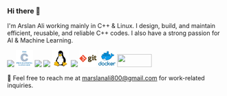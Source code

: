### Hi there 👋

I'm Arslan Ali working mainly in C++ & Linux. I design, build, and maintain efficient, reusable, and reliable C++ codes. I also have a strong passion for AI & Machine Learning. 


<code><img height="40" src="https://github.com/Marslanali/marslanali/blob/master/img/cplusplus.png"></code>
<code><img height="40" src="https://raw.githubusercontent.com/github/explore/80688e429a7d4ef2fca1e82350fe8e3517d3494d/topics/c/c.png"></code>
<code><img height="40" src="https://github.com/Marslanali/marslanali/blob/master/img/python.png"></code>
<code><img height="40" src="https://github.com/Marslanali/marslanali/blob/master/img/csharp.png"></code>
<code><img height="40" src="https://raw.githubusercontent.com/github/explore/80688e429a7d4ef2fca1e82350fe8e3517d3494d/topics/linux/linux.png"></code>
<code><img height="40" src="https://github.com/Marslanali/marslanali/blob/master/img/clion.png"></code>
<code><img height="40" src="https://raw.githubusercontent.com/github/explore/80688e429a7d4ef2fca1e82350fe8e3517d3494d/topics/git/git.png"></code>
<code><img height="40" src="https://raw.githubusercontent.com/github/explore/80688e429a7d4ef2fca1e82350fe8e3517d3494d/topics/docker/docker.png"></code>
<code><img height="30" width ="80" src="https://github.com/Marslanali/marslanali/blob/master/img/jira.png"></code>


💬 Feel free to reach me at marslanali800@gmail.com for work-related inquiries.

<!--
<img src="https://media.giphy.com/media/WUlplcMpOCEmTGBtBW/giphy.gif" width="50">

**Marslanali/marslanali** is a ✨ _special_ ✨ repository because its `README.md` (this file) appears on your GitHub profile.

Here are some ideas to get you started:

- 🔭 I’m currently working on C++ ...
- 🌱 I’m currently learning ...
- 👯 I’m looking to collaborate on ...
- 🤔 I’m looking for help with ...

- 📫 How to reach me: ...
- 😄 Pronouns: ...
- ⚡ Fun fact: ...
-->
